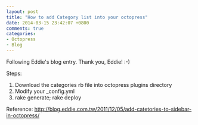 ```yaml
---
layout: post
title: "How to add Category list into your octopress"
date: 2014-03-15 23:42:07 +0800
comments: true
categories: 
- Octopress
- Blog
---
```

Following Eddie's blog entry. Thank you, Eddie! :-)

Steps:

1. Download the categories rb file into octopress plugins directory
2. Modify your _config.yml
3. rake generate; rake deploy


Reference:
http://blog.eddie.com.tw/2011/12/05/add-catetories-to-sidebar-in-octopress/
